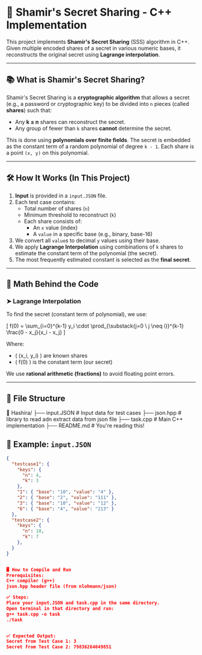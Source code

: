 # 🔐 Shamir's Secret Sharing - C++ Implementation

This project implements **Shamir's Secret Sharing** (SSS) algorithm in C++. Given multiple encoded shares of a secret in various numeric bases, it reconstructs the original secret using **Lagrange interpolation**.

---

## 📚 What is Shamir's Secret Sharing?

Shamir's Secret Sharing is a **cryptographic algorithm** that allows a secret (e.g., a password or cryptographic key) to be divided into `n` pieces (called **shares**) such that:

- Any **k ≤ n** shares can reconstruct the secret.
- Any group of fewer than `k` shares **cannot** determine the secret.

This is done using **polynomials over finite fields**. The secret is embedded as the constant term of a random polynomial of degree `k - 1`. Each share is a point `(x, y)` on this polynomial.

---

## 🛠️ How It Works (In This Project)

1. **Input** is provided in a `input.JSON` file.
2. Each test case contains:
   - Total number of shares (`n`)
   - Minimum threshold to reconstruct (`k`)
   - Each share consists of:
     - An `x` value (index)
     - A `value` in a specific base (e.g., binary, base-16)
3. We convert all `value`s to decimal `y` values using their base.
4. We apply **Lagrange Interpolation** using combinations of `k` shares to estimate the constant term of the polynomial (the secret).
5. The most frequently estimated constant is selected as the **final secret**.

---

## 🧮 Math Behind the Code

### ➤ Lagrange Interpolation

To find the secret (constant term of polynomial), we use:

\[
f(0) = \sum_{i=0}^{k-1} y_i \cdot \prod_{\substack{j=0 \\ j \neq i}}^{k-1} \frac{0 - x_j}{x_i - x_j}
\]

Where:
- \( (x_i, y_i) \) are known shares
- \( f(0) \) is the constant term (our secret)

We use **rational arithmetic (fractions)** to avoid floating point errors.

---

## 📂 File Structure

📁 Hashira/
├── input.JSON # Input data for test cases
├── json.hpp # library to read adn extract data from json file
├── task.cpp # Main C++ implementation
├── README.md # You're reading this! 

## 🔢 Example: `input.JSON`

```json
{
  "testcase1": {
    "keys": {
      "n": 4,
      "k": 3
    },
    "1": { "base": "10", "value": "4" },
    "2": { "base": "2", "value": "111" },
    "3": { "base": "10", "value": "12" },
    "6": { "base": "4", "value": "213" }
  },
  "testcase2": {
    "keys": {
      "n": 10,
      "k": 7
    },
  }
}


🖥️ How to Compile and Run
Prerequisites:
C++ compiler (g++)
json.hpp header file (from nlohmann/json)

✅ Steps:
Place your input.JSON and task.cpp in the same directory.
Open terminal in that directory and run:
g++ task.cpp -o task
./task


✅ Expected Output:
Secret from Test Case 1: 3
Secret from Test Case 2: 79836264049851
